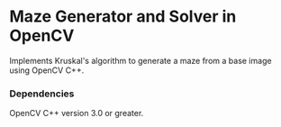 # Maze Generator and Solver in OpenCV

Implements Kruskal's algorithm to generate a maze from a base image using OpenCV C++.

### Dependencies

OpenCV C++ version 3.0 or greater.
